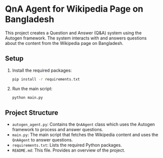 # QnA Agent for Wikipedia Page on Bangladesh

This project creates a Question and Answer (Q&A) system using the Autogen framework. The system interacts with and answers questions about the content from the Wikipedia page on Bangladesh.

## Setup

1. Install the required packages:
    ```bash
    pip install -r requirements.txt
    ```

2. Run the main script:
    ```bash
    python main.py

    ```

## Project Structure

- `autogen_agent.py`: Contains the `QnAAgent` class which uses the Autogen framework to process and answer questions.
- `main.py`: The main script that fetches the Wikipedia content and uses the `QnAAgent` to answer questions.
- `requirements.txt`: Lists the required Python packages.
- `README.md`: This file. Provides an overview of the project.
